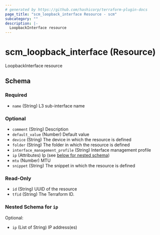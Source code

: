 ```yaml
---
# generated by https://github.com/hashicorp/terraform-plugin-docs
page_title: "scm_loopback_interface Resource - scm"
subcategory: ""
description: |-
  LoopbackInterface resource
---
```


# scm_loopback_interface (Resource)

LoopbackInterface resource



<!-- schema generated by tfplugindocs -->
## Schema

### Required

- `name` (String) L3 sub-interface name

### Optional

- `comment` (String) Description
- `default_value` (Number) Default value
- `device` (String) The device in which the resource is defined
- `folder` (String) The folder in which the resource is defined
- `interface_management_profile` (String) Interface management profile
- `ip` (Attributes) Ip (see [below for nested schema](#nestedatt--ip))
- `mtu` (Number) MTU
- `snippet` (String) The snippet in which the resource is defined

### Read-Only

- `id` (String) UUID of the resource
- `tfid` (String) The Terraform ID.

<a id="nestedatt--ip"></a>
### Nested Schema for `ip`

Optional:

- `ip` (List of String) IP address(es)

